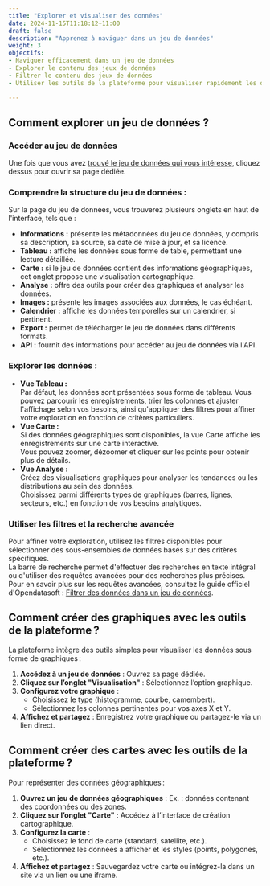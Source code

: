 ```yaml
---
title: "Explorer et visualiser des données"
date: 2024-11-15T11:18:12+11:00
draft: false
description: "Apprenez à naviguer dans un jeu de données"
weight: 3
objectifs:
- Naviguer efficacement dans un jeu de données
- Explorer le contenu des jeux de données
- Filtrer le contenu des jeux de données
- Utiliser les outils de la plateforme pour visualiser rapidement les données

---
```


## Comment explorer un jeu de données ?
### Accéder au jeu de données
Une fois que vous avez [trouvé le jeu de données qui vous intéresse](https://guide.data.gouv.nc/guide-utilisateur/trouver-des-donnees), cliquez dessus pour ouvrir sa page dédiée.

### Comprendre la structure du jeu de données :

Sur la page du jeu de données, vous trouverez plusieurs onglets en haut de l'interface, tels que :
- **Informations :** présente les métadonnées du jeu de données, y compris sa description, sa source, sa date de mise à jour, et sa licence.
- **Tableau :** affiche les données sous forme de table, permettant une lecture détaillée.
- **Carte :** si le jeu de données contient des informations géographiques, cet onglet propose une visualisation cartographique.
- **Analyse :** offre des outils pour créer des graphiques et analyser les données.
- **Images :** présente les images associées aux données, le cas échéant.
- **Calendrier :** affiche les données temporelles sur un calendrier, si pertinent.
- **Export :** permet de télécharger le jeu de données dans différents formats.
- **API :** fournit des informations pour accéder au jeu de données via l'API.

### Explorer les données :
- **Vue Tableau :**  
Par défaut, les données sont présentées sous forme de tableau. Vous pouvez parcourir les enregistrements, trier les colonnes et ajuster l'affichage selon vos besoins, ainsi qu'appliquer des filtres pour affiner votre exploration en fonction de critères particuliers.  
- **Vue Carte :**  
Si des données géographiques sont disponibles, la vue Carte affiche les enregistrements sur une carte interactive.  
Vous pouvez zoomer, dézoomer et cliquer sur les points pour obtenir plus de détails.  
- **Vue Analyse :**  
Créez des visualisations graphiques pour analyser les tendances ou les distributions au sein des données.  
Choisissez parmi différents types de graphiques (barres, lignes, secteurs, etc.) en fonction de vos besoins analytiques.  

### Utiliser les filtres et la recherche avancée
Pour affiner votre exploration, utilisez les filtres disponibles pour sélectionner des sous-ensembles de données basés sur des critères spécifiques.  
La barre de recherche permet d'effectuer des recherches en texte intégral ou d'utiliser des requêtes avancées pour des recherches plus précises.  
Pour en savoir plus sur les requêtes avancées, consultez le guide officiel d'Opendatasoft : [Filtrer des données dans un jeu de données](https://userguide.opendatasoft.com/fr/articles/2257346).


## Comment créer des graphiques avec les outils de la plateforme ?

La plateforme intègre des outils simples pour visualiser les données sous forme de graphiques :
1. **Accédez à un jeu de données** : Ouvrez sa page dédiée.  
2. **Cliquez sur l’onglet "Visualisation"** : Sélectionnez l’option graphique.  
3. **Configurez votre graphique** :  
   - Choisissez le type (histogramme, courbe, camembert).  
   - Sélectionnez les colonnes pertinentes pour vos axes X et Y.  
4. **Affichez et partagez** : Enregistrez votre graphique ou partagez-le via un lien direct.

## Comment créer des cartes avec les outils de la plateforme ?

Pour représenter des données géographiques :
1. **Ouvrez un jeu de données géographiques** : Ex. : données contenant des coordonnées ou des zones.  
2. **Cliquez sur l’onglet "Carte"** : Accédez à l’interface de création cartographique.  
3. **Configurez la carte** :  
   - Choisissez le fond de carte (standard, satellite, etc.).  
   - Sélectionnez les données à afficher et les styles (points, polygones, etc.).  
4. **Affichez et partagez** : Sauvegardez votre carte ou intégrez-la dans un site via un lien ou une iframe.